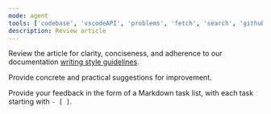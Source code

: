 ```yaml
---
mode: agent
tools: ['codebase', 'vscodeAPI', 'problems', 'fetch', 'search', 'githubRepo']
description: Review article
---
```

Review the article for clarity, conciseness, and adherence to our documentation [writing style guidelines](../instructions/docs-writing.instructions.md).

Provide concrete and practical suggestions for improvement.

Provide your feedback in the form of a Markdown task list, with each task starting with `- [ ]`.
